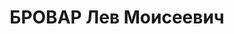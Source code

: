 ---
title: БРОВАР Лев Моисеевич
description: народився 1894 у м. Бердичів Бердичівського пов. Київської губ. Єврей,
  з міщан, освіта неповна середня, позапарт., у 1924—1937 рр. член ВКП(б). Проживав
  у Харкові. Завідувач Харківської обласної бази Головкамвольсукна. Заарештований
  _24.10.1937_ р. як член антирад. організації правих (статті 54-8, 54-11 КК УРСР)
  і військовою колегією Верховного Суду СРСР _30.12.1937_ р. (статті 54-7, 54-8, 54-11
  КК УРСР) засуджений до розстрілу з конфіскацією особистого майна. Розстріляний _31.12.1937_
  р. у Харкові. Реабілітований _10.08.1957_ р.
---